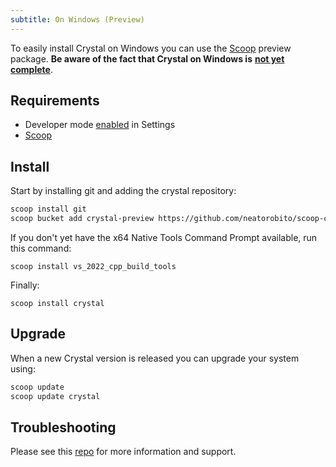 ```yaml
---
subtitle: On Windows (Preview)
---
```


To easily install Crystal on Windows you can use the [Scoop](https://scoop.sh/) preview package. 
**Be aware of the fact that Crystal on Windows is** [**not yet complete**](https://github.com/crystal-lang/crystal/issues/5430).

## Requirements
* Developer mode [enabled](https://learn.microsoft.com/en-us/windows/apps/get-started/enable-your-device-for-development) in Settings
* [Scoop](https://scoop.sh/)

## Install
Start by installing git and adding the crystal repository:

```bash
scoop install git
scoop bucket add crystal-preview https://github.com/neatorobito/scoop-crystal
```

If you don't yet have the x64 Native Tools Command Prompt available, run this command:

```
scoop install vs_2022_cpp_build_tools
```

Finally:

```
scoop install crystal
```

## Upgrade

When a new Crystal version is released you can upgrade your system using:

```bash
scoop update
scoop update crystal
```

## Troubleshooting
Please see this [repo](https://github.com/neatorobito/scoop-crystal) for more information and support.

